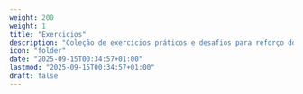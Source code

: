 ```yaml
---
weight: 200
weight: 1
title: "Exercicios"
description: "Coleção de exercícios práticos e desafios para reforço dos conteúdos da disciplina"
icon: "folder"
date: "2025-09-15T00:34:57+01:00"
lastmod: "2025-09-15T00:34:57+01:00"
draft: false
---
```

